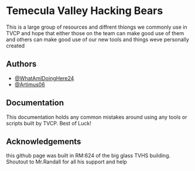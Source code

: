 
# Temecula Valley Hacking Bears

This is a large group of resources and diffrent thiongs we commonly use in TVCP and hope that either those on the team can make good use of them and others can make good use of our new tools and things weve personally created


## Authors

- [@WhatAmIDoingHere24](https://www.github.com/WhatAmIDoingHere24)
- [@Artimus06](https://www.github.com/WhatAmIDoingHere24)


## Documentation
This documentation holds any common mistakes around using any tools or scripts built by TVCP. Best of Luck!


## Acknowledgements
this github page was built in RM:624 of the big glass TVHS building. Shoutout to Mr.Randall for all his support and help

